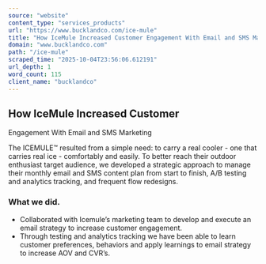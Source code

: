 ```yaml
---
source: "website"
content_type: "services_products"
url: "https://www.bucklandco.com/ice-mule"
title: "How IceMule Increased Customer Engagement With Email and SMS Marketing"
domain: "www.bucklandco.com"
path: "/ice-mule"
scraped_time: "2025-10-04T23:56:06.612191"
url_depth: 1
word_count: 115
client_name: "bucklandco"
---
```


## How IceMule Increased Customer  
Engagement With Email and SMS Marketing

The ICEMULE™ resulted from a simple need: to carry a real cooler - one that carries real ice - comfortably and easily. To better reach their outdoor enthusiast target audience, we developed a strategic approach to manage their monthly email and SMS content plan from start to finish, A/B testing and analytics tracking, and frequent flow redesigns.

### What we did.

*   Collaborated with Icemule’s marketing team to develop and execute an email strategy to increase customer engagement.
*   Through testing and analytics tracking we have been able to learn customer preferences, behaviors and apply learnings to email strategy to increase AOV and CVR’s.